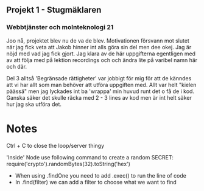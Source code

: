 ## Projekt 1 - Stugmäklaren
### Webbtjänster och molnteknologi 21

Joo nå, projektet blev nu de va de blev. Motivationen försvann mot slutet när jag fick veta att Jakob hinner int alls göra sin del men dee okej. Jag är nöjd med vad jag fick gjort.
Jag klara av de här uppgifterna egentligen med av att följa med på lektion recordings och och ändra lite på varibel namn här och där.

Del 3 alltså 'Begränsade rättigheter' var jobbigt för mig för att de känndes att vi har allt som man behöver att utföra uppgiften med. Allt var helt "kielen päässä" men jag lyckades int ba 'wrappa' min huvud runt det o få de i kod. Ganska säker det skulle räcka med 2 - 3 lines av kod men är int helt säker hur jag ska utföra det.

# Notes
Ctrl + C to close the loop/server thingy

'Inside' Node use following command to create a random SECRET:
require('crypto').randomBytes(32).toString('hex')

- When using .findOne you need to add .exec() to run the line of code
- In .find(filter) we can add a filter to choose what we want to find